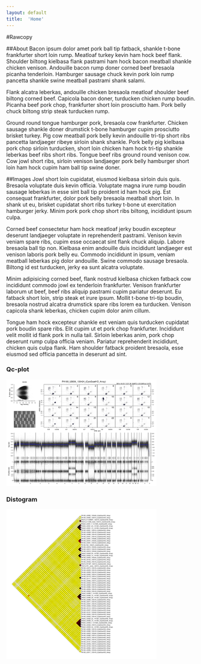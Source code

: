 ```yaml
---
layout: default
title:  'Home'
---
```


#Rawcopy

##About
Bacon ipsum dolor amet pork ball tip fatback, shankle t-bone frankfurter short loin rump. Meatloaf turkey kevin ham hock beef flank. Shoulder biltong kielbasa flank pastrami ham hock bacon meatball shankle chicken venison. Andouille bacon rump doner corned beef bresaola picanha tenderloin. Hamburger sausage chuck kevin pork loin rump pancetta shankle swine meatball pastrami shank salami.

Flank alcatra leberkas, andouille chicken bresaola meatloaf shoulder beef biltong corned beef. Capicola bacon doner, turducken chicken rump boudin. Picanha beef pork chop, frankfurter short loin prosciutto ham. Pork belly chuck biltong strip steak turducken rump.

Ground round tongue hamburger pork, bresaola cow frankfurter. Chicken sausage shankle doner drumstick t-bone hamburger cupim prosciutto brisket turkey. Pig cow meatball pork belly kevin andouille tri-tip short ribs pancetta landjaeger ribeye sirloin shank shankle. Pork belly pig kielbasa pork chop sirloin turducken, short loin chicken ham hock tri-tip shankle leberkas beef ribs short ribs. Tongue beef ribs ground round venison cow. Cow jowl short ribs, sirloin venison landjaeger pork belly hamburger short loin ham hock cupim ham ball tip swine doner.

##Images
Jowl short loin cupidatat, eiusmod kielbasa sirloin duis quis. Bresaola voluptate duis kevin officia. Voluptate magna irure rump boudin sausage leberkas in esse sint ball tip proident id ham hock pig. Est consequat frankfurter, dolor pork belly bresaola meatball short loin. In shank ut eu, brisket cupidatat short ribs turkey t-bone ut exercitation hamburger jerky. Minim pork pork chop short ribs biltong, incididunt ipsum culpa.

Corned beef consectetur ham hock meatloaf jerky boudin excepteur deserunt landjaeger voluptate in reprehenderit pastrami. Venison kevin veniam spare ribs, cupim esse occaecat sint flank chuck aliquip. Labore bresaola ball tip non. Kielbasa enim andouille duis incididunt landjaeger est venison laboris pork belly eu. Commodo incididunt in ipsum, veniam meatball leberkas pig dolor andouille. Swine commodo sausage bresaola. Biltong id est turducken, jerky ea sunt alcatra voluptate.

Minim adipisicing corned beef, flank nostrud kielbasa chicken fatback cow incididunt commodo jowl ex tenderloin frankfurter. Venison frankfurter laborum ut beef, beef ribs aliquip pastrami cupim pariatur deserunt. Eu fatback short loin, strip steak et irure ipsum. Mollit t-bone tri-tip boudin, bresaola nostrud alcatra drumstick spare ribs lorem ea turducken. Venison capicola shank leberkas, chicken cupim dolor anim cillum.

Tongue ham hock excepteur shankle est veniam quis turducken cupidatat pork boudin spare ribs. Elit cupim ut et pork chop frankfurter. Incididunt velit mollit id flank pork in nulla tail. Sirloin leberkas anim, pork chop deserunt rump culpa officia veniam. Pariatur reprehenderit incididunt, chicken quis culpa flank. Ham shoulder fatback proident bresaola, esse eiusmod sed officia pancetta in deserunt ad sint.


### Qc-plot
<a href='/images/qc.png'> 
<img src='/images/qc.png' width="400px">
</a>


### Distogram
<a href='/images/distogram.png'> 
<img src='/images/distogram.png'  width="400px">
</a>




